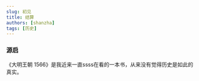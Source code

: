 ```yaml
---
slug: 初见
title: 结算
authors: [shanzha]
tags: [历史]
---
```


### 源启

《大明王朝 1566》是我近来一直ssss在看的一本书，从来没有觉得历史是如此的真实。
